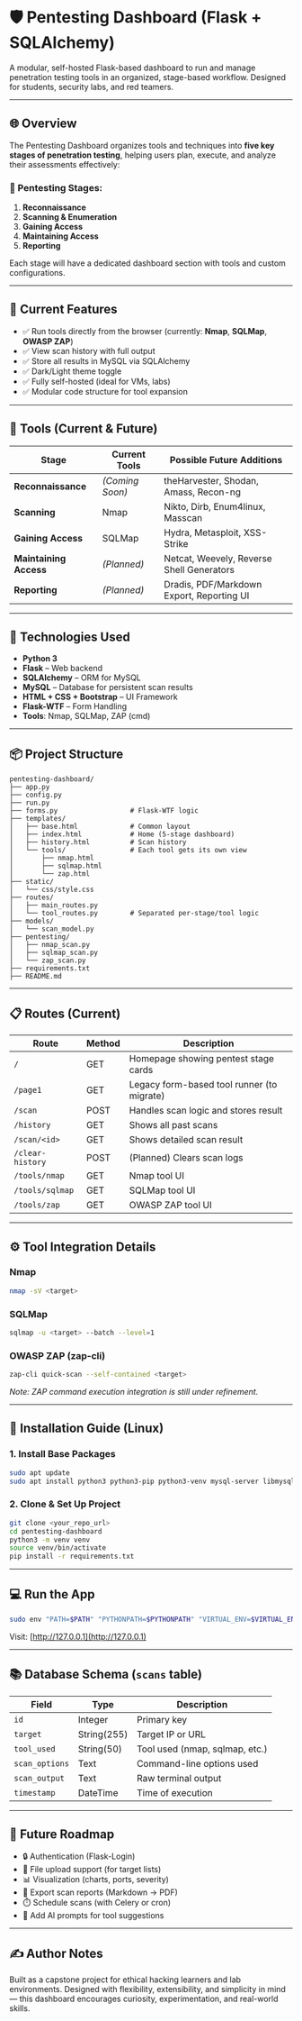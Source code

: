 # 🛡️ Pentesting Dashboard (Flask + SQLAlchemy)

A modular, self-hosted Flask-based dashboard to run and manage penetration testing tools in an organized, stage-based workflow. Designed for students, security labs, and red teamers.

---

## 🌐 Overview

The Pentesting Dashboard organizes tools and techniques into **five key stages of penetration testing**, helping users plan, execute, and analyze their assessments effectively:

### 🔹 Pentesting Stages:

1. **Reconnaissance**
2. **Scanning & Enumeration**
3. **Gaining Access**
4. **Maintaining Access**
5. **Reporting**

Each stage will have a dedicated dashboard section with tools and custom configurations.

---

## 🚀 Current Features

- ✅ Run tools directly from the browser (currently: **Nmap**, **SQLMap**, **OWASP ZAP**)
- ✅ View scan history with full output
- ✅ Store all results in MySQL via SQLAlchemy
- ✅ Dark/Light theme toggle
- ✅ Fully self-hosted (ideal for VMs, labs)
- ✅ Modular code structure for tool expansion

---

## 💠 Tools (Current & Future)

| Stage                | Current Tools        | Possible Future Additions                        |
|----------------------|----------------------|--------------------------------------------------|
| **Reconnaissance**   | *(Coming Soon)*      | theHarvester, Shodan, Amass, Recon-ng            |
| **Scanning**         | Nmap                 | Nikto, Dirb, Enum4linux, Masscan                 |
| **Gaining Access**   | SQLMap               | Hydra, Metasploit, XSS-Strike                    |
| **Maintaining Access** | *(Planned)*         | Netcat, Weevely, Reverse Shell Generators        |
| **Reporting**        | *(Planned)*          | Dradis, PDF/Markdown Export, Reporting UI        |

---

## 🧹 Technologies Used

- **Python 3**
- **Flask** – Web backend
- **SQLAlchemy** – ORM for MySQL
- **MySQL** – Database for persistent scan results
- **HTML + CSS + Bootstrap** – UI Framework
- **Flask-WTF** – Form Handling
- **Tools**: Nmap, SQLMap, ZAP (cmd)

---

## 📦 Project Structure

```
pentesting-dashboard/
├── app.py
├── config.py
├── run.py
├── forms.py                  # Flask-WTF logic
├── templates/
│   ├── base.html             # Common layout
│   ├── index.html            # Home (5-stage dashboard)
│   ├── history.html          # Scan history
│   └── tools/                # Each tool gets its own view
│       ├── nmap.html
│       ├── sqlmap.html
│       └── zap.html
├── static/
│   └── css/style.css
├── routes/
│   ├── main_routes.py
│   └── tool_routes.py        # Separated per-stage/tool logic
├── models/
│   └── scan_model.py
├── pentesting/
│   ├── nmap_scan.py
│   ├── sqlmap_scan.py
│   └── zap_scan.py
├── requirements.txt
├── README.md
```

---

## 📋 Routes (Current)

| Route               | Method | Description                                 |
|--------------------|--------|---------------------------------------------|
| `/`                | GET    | Homepage showing pentest stage cards        |
| `/page1`           | GET    | Legacy form-based tool runner (to migrate)  |
| `/scan`            | POST   | Handles scan logic and stores result        |
| `/history`         | GET    | Shows all past scans                        |
| `/scan/<id>`       | GET    | Shows detailed scan result                  |
| `/clear-history`   | POST   | (Planned) Clears scan logs                  |
| `/tools/nmap`      | GET    | Nmap tool UI                                |
| `/tools/sqlmap`    | GET    | SQLMap tool UI                              |
| `/tools/zap`       | GET    | OWASP ZAP tool UI                           |

---

## ⚙️ Tool Integration Details

### Nmap
```bash
nmap -sV <target>
```

### SQLMap
```bash
sqlmap -u <target> --batch --level=1
```

### OWASP ZAP (zap-cli)
```bash
zap-cli quick-scan --self-contained <target>
```

*Note: ZAP command execution integration is still under refinement.*

---

## 🔧 Installation Guide (Linux)

### 1. Install Base Packages
```bash
sudo apt update
sudo apt install python3 python3-pip python3-venv mysql-server libmysqlclient-dev -y
```

### 2. Clone & Set Up Project
```bash
git clone <your_repo_url>
cd pentesting-dashboard
python3 -m venv venv
source venv/bin/activate
pip install -r requirements.txt
```

---

## 💻 Run the App

```bash
sudo env "PATH=$PATH" "PYTHONPATH=$PYTHONPATH" "VIRTUAL_ENV=$VIRTUAL_ENV" python run.py
```

Visit: [http://127.0.0.1](http://127.0.0.1)

---

## 📚 Database Schema (`scans` table)

| Field         | Type        | Description                      |
|---------------|-------------|----------------------------------|
| `id`          | Integer     | Primary key                      |
| `target`      | String(255) | Target IP or URL                 |
| `tool_used`   | String(50)  | Tool used (nmap, sqlmap, etc.)   |
| `scan_options`| Text        | Command-line options used        |
| `scan_output` | Text        | Raw terminal output              |
| `timestamp`   | DateTime    | Time of execution                |

---

## 🌟 Future Roadmap

- 🔒 Authentication (Flask-Login)
- 📁 File upload support (for target lists)
- 📊 Visualization (charts, ports, severity)
- 📄 Export scan reports (Markdown → PDF)
- ⏱️ Schedule scans (with Celery or cron)
- 🧠 Add AI prompts for tool suggestions

---

## ✍️ Author Notes

Built as a capstone project for ethical hacking learners and lab environments. Designed with flexibility, extensibility, and simplicity in mind — this dashboard encourages curiosity, experimentation, and real-world skills.

